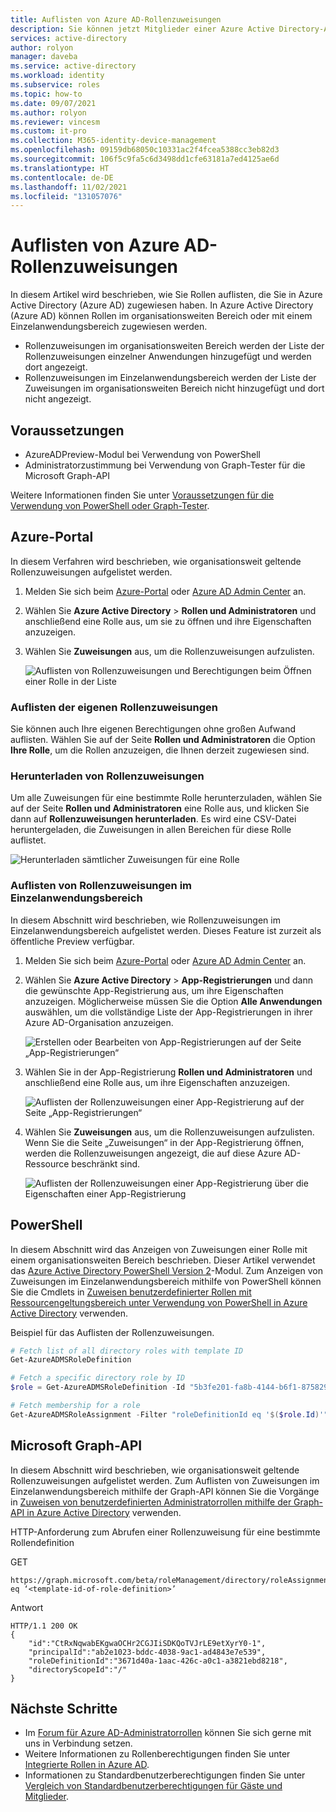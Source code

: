 ```yaml
---
title: Auflisten von Azure AD-Rollenzuweisungen
description: Sie können jetzt Mitglieder einer Azure Active Directory-Administratorrolle im Azure Active Directory Admin Center anzeigen und verwalten.
services: active-directory
author: rolyon
manager: daveba
ms.service: active-directory
ms.workload: identity
ms.subservice: roles
ms.topic: how-to
ms.date: 09/07/2021
ms.author: rolyon
ms.reviewer: vincesm
ms.custom: it-pro
ms.collection: M365-identity-device-management
ms.openlocfilehash: 09159db68050c10331ac2f4fcea5388cc3eb82d3
ms.sourcegitcommit: 106f5c9fa5c6d3498dd1cfe63181a7ed4125ae6d
ms.translationtype: HT
ms.contentlocale: de-DE
ms.lasthandoff: 11/02/2021
ms.locfileid: "131057076"
---
```

# <a name="list-azure-ad-role-assignments"></a>Auflisten von Azure AD-Rollenzuweisungen

In diesem Artikel wird beschrieben, wie Sie Rollen auflisten, die Sie in Azure Active Directory (Azure AD) zugewiesen haben. In Azure Active Directory (Azure AD) können Rollen im organisationsweiten Bereich oder mit einem Einzelanwendungsbereich zugewiesen werden.

- Rollenzuweisungen im organisationsweiten Bereich werden der Liste der Rollenzuweisungen einzelner Anwendungen hinzugefügt und werden dort angezeigt.
- Rollenzuweisungen im Einzelanwendungsbereich werden der Liste der Zuweisungen im organisationsweiten Bereich nicht hinzugefügt und dort nicht angezeigt.

## <a name="prerequisites"></a>Voraussetzungen

- AzureADPreview-Modul bei Verwendung von PowerShell
- Administratorzustimmung bei Verwendung von Graph-Tester für die Microsoft Graph-API

Weitere Informationen finden Sie unter [Voraussetzungen für die Verwendung von PowerShell oder Graph-Tester](prerequisites.md).

## <a name="azure-portal"></a>Azure-Portal

In diesem Verfahren wird beschrieben, wie organisationsweit geltende Rollenzuweisungen aufgelistet werden.

1. Melden Sie sich beim [Azure-Portal](https://portal.azure.com) oder [Azure AD Admin Center](https://aad.portal.azure.com) an.

1. Wählen Sie **Azure Active Directory** > **Rollen und Administratoren** und anschließend eine Rolle aus, um sie zu öffnen und ihre Eigenschaften anzuzeigen.

1. Wählen Sie **Zuweisungen** aus, um die Rollenzuweisungen aufzulisten.

    ![Auflisten von Rollenzuweisungen und Berechtigungen beim Öffnen einer Rolle in der Liste](./media/view-assignments/role-assignments.png)

### <a name="list-my-role-assignments"></a>Auflisten der eigenen Rollenzuweisungen

Sie können auch Ihre eigenen Berechtigungen ohne großen Aufwand auflisten. Wählen Sie auf der Seite **Rollen und Administratoren** die Option **Ihre Rolle**, um die Rollen anzuzeigen, die Ihnen derzeit zugewiesen sind.

### <a name="download-role-assignments"></a>Herunterladen von Rollenzuweisungen

Um alle Zuweisungen für eine bestimmte Rolle herunterzuladen, wählen Sie auf der Seite **Rollen und Administratoren** eine Rolle aus, und klicken Sie dann auf **Rollenzuweisungen herunterladen**. Es wird eine CSV-Datei heruntergeladen, die Zuweisungen in allen Bereichen für diese Rolle auflistet.

![Herunterladen sämtlicher Zuweisungen für eine Rolle](./media/view-assignments/download-role-assignments.png)

### <a name="list-role-assignments-with-single-application-scope"></a>Auflisten von Rollenzuweisungen im Einzelanwendungsbereich

In diesem Abschnitt wird beschrieben, wie Rollenzuweisungen im Einzelanwendungsbereich aufgelistet werden. Dieses Feature ist zurzeit als öffentliche Preview verfügbar.

1. Melden Sie sich beim [Azure-Portal](https://portal.azure.com) oder [Azure AD Admin Center](https://aad.portal.azure.com) an.

1. Wählen Sie **Azure Active Directory** > **App-Registrierungen** und dann die gewünschte App-Registrierung aus, um ihre Eigenschaften anzuzeigen. Möglicherweise müssen Sie die Option **Alle Anwendungen** auswählen, um die vollständige Liste der App-Registrierungen in ihrer Azure AD-Organisation anzuzeigen.

    ![Erstellen oder Bearbeiten von App-Registrierungen auf der Seite „App-Registrierungen“](./media/view-assignments/app-reg-all-apps.png)

1. Wählen Sie in der App-Registrierung **Rollen und Administratoren** und anschließend eine Rolle aus, um ihre Eigenschaften anzuzeigen.

    ![Auflisten der Rollenzuweisungen einer App-Registrierung auf der Seite „App-Registrierungen“](./media/view-assignments/app-reg-assignments.png)

1. Wählen Sie **Zuweisungen** aus, um die Rollenzuweisungen aufzulisten. Wenn Sie die Seite „Zuweisungen“ in der App-Registrierung öffnen, werden die Rollenzuweisungen angezeigt, die auf diese Azure AD-Ressource beschränkt sind.

    ![Auflisten der Rollenzuweisungen einer App-Registrierung über die Eigenschaften einer App-Registrierung](./media/view-assignments/app-reg-assignments-2.png)


## <a name="powershell"></a>PowerShell

In diesem Abschnitt wird das Anzeigen von Zuweisungen einer Rolle mit einem organisationsweiten Bereich beschrieben. Dieser Artikel verwendet das [Azure Active Directory PowerShell Version 2](/powershell/module/azuread/#directory_roles)-Modul. Zum Anzeigen von Zuweisungen im Einzelanwendungsbereich mithilfe von PowerShell können Sie die Cmdlets in [Zuweisen benutzerdefinierter Rollen mit Ressourcengeltungsbereich unter Verwendung von PowerShell in Azure Active Directory](custom-assign-powershell.md) verwenden.

Beispiel für das Auflisten der Rollenzuweisungen.

``` PowerShell
# Fetch list of all directory roles with template ID
Get-AzureADMSRoleDefinition

# Fetch a specific directory role by ID
$role = Get-AzureADMSRoleDefinition -Id "5b3fe201-fa8b-4144-b6f1-875829ff7543"

# Fetch membership for a role
Get-AzureADMSRoleAssignment -Filter "roleDefinitionId eq '$($role.Id)'"
```

## <a name="microsoft-graph-api"></a>Microsoft Graph-API

In diesem Abschnitt wird beschrieben, wie organisationsweit geltende Rollenzuweisungen aufgelistet werden.  Zum Auflisten von Zuweisungen im Einzelanwendungsbereich mithilfe der Graph-API können Sie die Vorgänge in [Zuweisen von benutzerdefinierten Administratorrollen mithilfe der Graph-API in Azure Active Directory](custom-assign-graph.md) verwenden.

HTTP-Anforderung zum Abrufen einer Rollenzuweisung für eine bestimmte Rollendefinition

GET

``` HTTP
https://graph.microsoft.com/beta/roleManagement/directory/roleAssignments&$filter=roleDefinitionId eq ‘<template-id-of-role-definition>’
```

Antwort

``` HTTP
HTTP/1.1 200 OK
{
    "id":"CtRxNqwabEKgwaOCHr2CGJIiSDKQoTVJrLE9etXyrY0-1",
    "principalId":"ab2e1023-bddc-4038-9ac1-ad4843e7e539",
    "roleDefinitionId":"3671d40a-1aac-426c-a0c1-a3821ebd8218",
    "directoryScopeId":"/"
}
```

## <a name="next-steps"></a>Nächste Schritte

* Im [Forum für Azure AD-Administratorrollen](https://feedback.azure.com/d365community/forum/22920db1-ad25-ec11-b6e6-000d3a4f0789) können Sie sich gerne mit uns in Verbindung setzen.
* Weitere Informationen zu Rollenberechtigungen finden Sie unter [Integrierte Rollen in Azure AD](permissions-reference.md).
* Informationen zu Standardbenutzerberechtigungen finden Sie unter [Vergleich von Standardbenutzerberechtigungen für Gäste und Mitglieder](../fundamentals/users-default-permissions.md).

